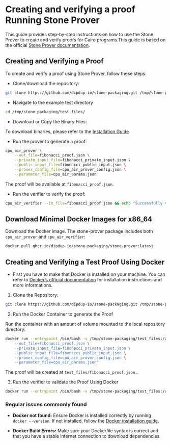 # Creating and verifying a proof Running Stone Prover

This guide provides step-by-step instructions on how to use the Stone Prover to create and verify proofs for Cairo programs.This guide is based on the official [Stone Prover documentation](https://github.com/starkware-libs/stone-prover?tab=readme-ov-file#creating-and-verifying-a-proof-of-a-cairo-program).

## Creating and Verifying a Proof
To create and verify a proof using Stone Prover, follow these steps:

- Clone/download the repository:

```bash
git clone https://github.com/dipdup-io/stone-packaging.git /tmp/stone-packaging
```

- Navigate to the example test directory

```bash
cd /tmp/stone-packaging/test_files/
```

- Download or Copy the Binary Files:

To download binaries, please refer to the [Installation Guide](../install/binaries.md)

- Run the prover to generate a proof:

```bash
cpu_air_prover \
    --out_file=fibonacci_proof.json \
    --private_input_file=fibonacci_private_input.json \
    --public_input_file=fibonacci_public_input.json \
    --prover_config_file=cpu_air_prover_config.json \
    --parameter_file=cpu_air_params.json
```

The proof will be available at `fibonacci_proof.json`.

- Run the verifier to verify the proof:

```bash
cpu_air_verifier --in_file=fibonacci_proof.json && echo "Successfully verified example proof."
```

## Download Minimal Docker Images for x86_64

Download the Docker image. The stone-prover package includes both `cpu_air_prover` and `cpu_air_verifier`:

```bash
docker pull ghcr.io/dipdup-io/stone-packaging/stone-prover:latest
```

## Creating and Verifying a Test Proof Using Docker

- First you have to make that Docker is installed on your machine. You can refer to [Docker’s official documentation](https://docs.docker.com/get-docker/) for installation instructions and more informations.

1. Clone the Repository:

```bash
git clone https://github.com/dipdup-io/stone-packaging.git /tmp/stone-packaging
```

2. Run the Docker Container to generate the Proof

Run the container with an amount of volume mounted to the local repository directory:

```bash
docker run --entrypoint /bin/bash -v /tmp/stone-packaging/test_files:/app/prover ghcr.io/dipdup-io/stone-packaging/stone-prover -c "cd /app/prover && exec cpu_air_prover \
    --out_file=fibonacci_proof.json \
    --private_input_file=fibonacci_private_input.json \
    --public_input_file=fibonacci_public_input.json \
    --prover_config_file=cpu_air_prover_config.json \
    --parameter_file=cpu_air_params.json"
```

The proof will be created at `test_files/fibonacci_proof.json.`.

3. Run the verifier to validate the Proof Using Docker

```bash
docker run --entrypoint /bin/bash -v /tmp/stone-packaging/test_files:/app/prover ghcr.io/dipdup-io/stone-packaging/stone-prover -c "cd /app/prover && exec cpu_air_verifier --in_file=fibonacci_proof.json && echo 'Successfully verified example proof.'"
```

### Regular issues commonly found
- **Docker not found:** Ensure Docker is installed correctly by running `docker --version`. If not installed, follow the [Docker installation guide](https://docs.docker.com/get-started/get-docker/).

- **Docker Build Errors:** Make sure your Dockerfile syntax is correct and that you have a stable internet connection to download dependencies.
